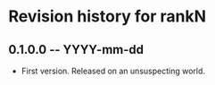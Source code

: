 # Revision history for rankN

## 0.1.0.0 -- YYYY-mm-dd

* First version. Released on an unsuspecting world.
